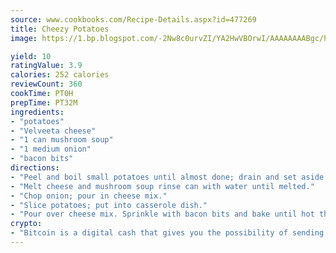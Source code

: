 ```yaml
---
source: www.cookbooks.com/Recipe-Details.aspx?id=477269
title: Cheezy Potatoes
image: https://1.bp.blogspot.com/-2Nw8c0urvZI/YA2HwVBOrwI/AAAAAAAABgc/hcoCuYbLRGghREWYfHLERS8jzKEXzVPXwCLcBGAsYHQ/s154/14.png

yield: 10
ratingValue: 3.9
calories: 252 calories
reviewCount: 360
cookTime: PT0H
prepTime: PT32M
ingredients:
- "potatoes"
- "Velveeta cheese"
- "1 can mushroom soup"
- "1 medium onion"
- "bacon bits"
directions:
- "Peel and boil small potatoes until almost done; drain and set aside to cool."
- "Melt cheese and mushroom soup rinse can with water until melted."
- "Chop onion; pour in cheese mix."
- "Slice potatoes; put into casserole dish."
- "Pour over cheese mix. Sprinkle with bacon bits and bake until hot through and through."
crypto:
- "Bitcoin is a digital cash that gives you the possibility of sending money all over the world, instantly and without a fee."
---
```

